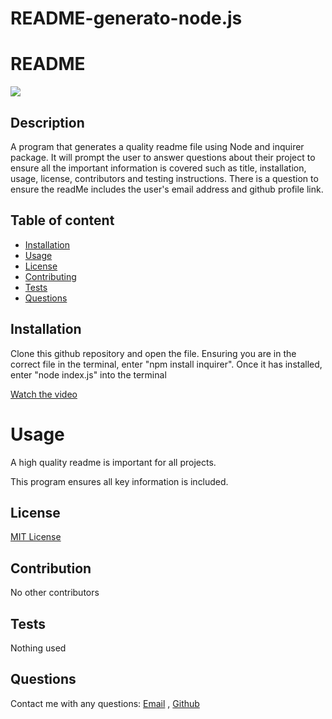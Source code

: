 # README-generato-node.js
# README
  <img src="https://img.shields.io/badge/LICENSE-MIT-blue.svg"> 


 ## Description
  
  A program that generates a quality readme file using Node and inquirer package.
   It will prompt the user to answer questions about their project to ensure all 
   the important information is covered such as title, installation, usage, license, 
   contributors and testing instructions.
    There is a question to ensure the readMe includes the user's email address and github profile link.

 ## Table of content
  

  * [Installation](#installation)
  * [Usage](#usage)
  * [License](#license)
  * [Contributing](#contributing)
  * [Tests](#tests)
  * [Questions](#questions)

 ## Installation 


Clone this github repository and open the file. Ensuring you are in the correct file in the terminal, enter "npm install inquirer". Once it has installed, enter "node index.js" into the terminal

[Watch the video]()


# Usage 
A high quality readme is important for all projects. 

This program ensures all key information is included.

 ## License 

  [MIT License]()

  ## Contribution 

  No other contributors

 ## Tests
  Nothing used


  ## Questions
  Contact me with any questions: 
 [Email](mailto:sumayabile8@gmail.com) , [Github](https://github.com/SuM949)

